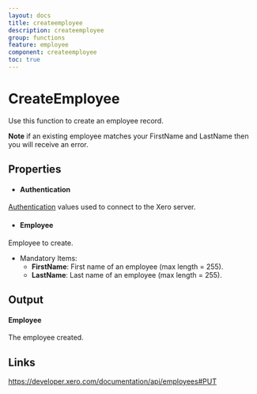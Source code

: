 ```yaml
---
layout: docs
title: createemployee
description: createemployee
group: functions
feature: employee
component: createemployee
toc: true
---
```

CreateEmployee
============

Use this function to create an employee record.

**Note** if an existing employee matches your FirstName and LastName then you will receive an error.

Properties
----------

- #### Authentication
[Authentication](../../../Common/Authentication/Index.md) values used to connect to the Xero server.
- #### Employee
Employee to create.
- Mandatory Items:
     - **FirstName**: First name of an employee (max length = 255).
     - **LastName**: Last name of an employee (max length = 255).


Output
-----
#### Employee
The employee created.

Links
-----

https://developer.xero.com/documentation/api/employees#PUT
